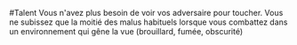#Talent 
Vous n'avez plus besoin de voir vos adversaire pour toucher. Vous ne subissez que la moitié des malus habituels lorsque vous combattez dans un environnement qui gêne la vue (brouillard, fumée, obscurité)